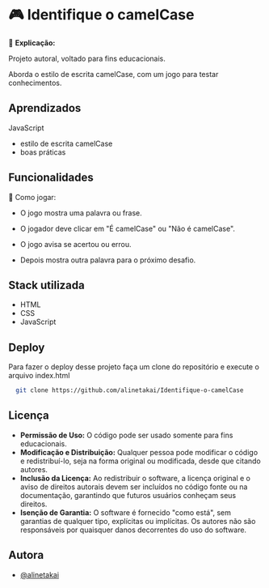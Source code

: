 
# 🎮 Identifique o camelCase

📌 **Explicação:**

Projeto autoral, voltado para fins educacionais.

Aborda o estilo de escrita camelCase, com um jogo para testar conhecimentos.
## Aprendizados

JavaScript

- estilo de escrita camelCase
- boas práticas

## Funcionalidades

📝 Como jogar:

- O jogo mostra uma palavra ou frase.

- O jogador deve clicar em "É camelCase" ou "Não é camelCase".

- O jogo avisa se acertou ou errou.

- Depois mostra outra palavra para o próximo desafio.



## Stack utilizada

- HTML
- CSS
- JavaScript


## Deploy

Para fazer o deploy desse projeto faça um clone do repositório e execute o arquivo index.html

```bash
  git clone https://github.com/alinetakai/Identifique-o-camelCase
```

## Licença

- **Permissão de Uso:** O código pode ser usado somente para fins educacionais.
- **Modificação e Distribuição:** Qualquer pessoa pode modificar o código e redistribuí-lo, seja na forma original ou modificada, desde que citando autores.
- **Inclusão da Licença:** Ao redistribuir o software, a licença original e o aviso de direitos autorais devem ser incluídos no código fonte ou na documentação, garantindo que futuros usuários conheçam seus direitos.
- **Isenção de Garantia:** O software é fornecido "como está", sem garantias de qualquer tipo, explícitas ou implícitas. Os autores não são responsáveis por quaisquer danos decorrentes do uso do software.


## Autora

- [@alinetakai](https://github.com/alinetakai)

